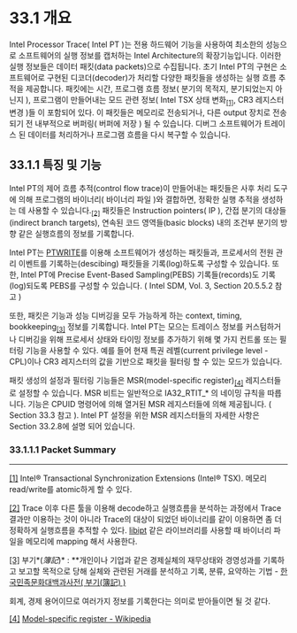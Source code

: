 # 33.1 개요

Intel Processor Trace( Intel PT )는 전용 하드웨어 기능을 사용하여 최소한의 성능으로 소프트웨어의 실행 정보를 캡처하는 Intel Architecture의 확장기능입니다. 이러한 실행 정보들은 데이터 패킷(data packets)으로 수집됩니다. 초기 Intel PT의 구현은 소프트웨어로 구현된 디코더(decoder)가 처리할 다양한 패킷들을 생성하는 실행 흐름 추적을 제공합니다. 패킷에는 시간, 프로그램 흐름 정보( 분기의 목적지, 분기되었는지 아닌지 ), 프로그램이 만들어내는 모드 관련 정보( Intel TSX 상태 변화<a name="note_1_back"></a><sub>[[1]](#note_1)</sub>, CR3 레지스터 변경 )들 이 포함되어 있다. 이 패킷들은 메모리로 전송되거나, 다른 output 장치로 전송되기 전 내부적으로 버퍼링( 버퍼에 저장 ) 될 수 있습니다. 디버그 소프트웨어가 트레이스 된 데이터를 처리하거나 프로그램 흐름을 다시 복구할 수 있습니다.

## 33.1.1 특징 및 기능

Intel PT의 제어 흐름 추적(control flow trace)이 만들어내는 패킷들은 사후 처리 도구에 의해 프로그램의 바이너리( 바이너리 파일 )와 결합하면, 정확한 실행 추적을 생성하는 데 사용할 수 있습니다.<a name="note_2_back"></a><sub>[[2]](#note_2)</sub> 패킷들은 Instruction pointers( IP ), 간접 분기의 대상들(indirect branch targets), 연속된 코드 영역들(basic blocks) 내의 조건부 분기의 방향 같은 실행흐름의 정보를 기록합니다.

   Intel PT는 [PTWRITE](https://hjlebbink.github.io/x86doc/html/PTWRITE.html)를 이용해 소프트웨어가 생성하는 패킷들과, 프로세서의 전원 관리 이벤트를 기록하는(descibing) 패킷들을 기록(log)하도록 구성할 수 있습니다. 또한, Intel PT에 Precise Event-Based Sampling(PEBS) 기록들(records)도 기록(log)되도록 PEBS를 구성할 수 있습니다. ( Intel SDM, Vol. 3, Section 20.5.5.2 참고 )

   또한, 패킷은 기능과 성능 디버깅을 모두 가능하게 하는 context, timing, bookkeeping<a name="note_3_back"></a><sub>[[3]](#note_3)</sub> 정보를 기록합니다. Intel PT는 모으는 트레이스 정보를  커스텀하거나 디버깅을 위해 프로세서 상태와 타이밍 정보를 추가하기 위해 몇 가지 컨트롤 또는 필터링 기능을 사용할 수 있다. 예를 들어 현재 특권 레벨(current privilege level - CPL)이나 CR3 레지스터의 값을 기반으로 패킷을 필터링 할 수 있는 모드가 있습니다.

   패킷 생성의 설정과 필터링 기능들은 MSR(model-specific register)<a name="note_4_back"></a><sub>[[4]](#note_4)</sub> 레지스터들로 설정할 수 있습니다. MSR 비트는 일반적으로 IA32_RTIT_* 의 네이밍 규칙을 따릅니다. 기능은 CPUID 명령어에 의해 열거된 MSR 레지스터들에 의해 제공됩니다. ( Section 33.3 참고 ). Intel PT 설정을 위한 MSR 레지스터들의 자세한 사항은 Section 33.2.8에 설명 되어 있습니다.

### 33.1.1.1 Packet Summary

---

<a name="note_1"></a>[[1]](#note_1_back) Intel® Transactional Synchronization Extensions (Intel® TSX). 메모리 read/write를 atomic하게 할 수 있다.

<a name="note_2"></a>[[2]](#note_2_back) Trace 이후 다른 툴을 이용해 decode하고 실행흐름을 분석하는 과정에서 Trace결과만 이용하는 것이 아니라 Trace의 대상이 되었던 바이너리를 같이 이용하면 좀 더 정확하게 실행흐름을 추적할 수 있다. [libipt](https://github.com/intel/libipt) 같은 라이브러리를 사용할 때 바이너리 파일을 메모리에 mapping 해서 사용한다.

<a name="note_3"></a>[[3]](#note_3_back) 부기*(*簿記*)* : **개인이나 기업과 같은 경제실체의 재무상태와 경영성과를 기록하고 보고할 목적으로 당해 실체와 관련된 거래를 분석하고 기록, 분류, 요약하는 기법 *-* [한국민족문화대백과사전( 부기(簿記) )](http://encykorea.aks.ac.kr/Contents/Item/E0024110)

회계, 경제 용어이므로 여러가지 정보를 기록한다는 의미로 받아들이면 될 것 같다.

<a name="note_4"></a>[[4]](#note_4_back) [Model-specific register - Wikipedia](https://en.wikipedia.org/wiki/Model-specific_register)
